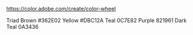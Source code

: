 https://color.adobe.com/create/color-wheel

Triad
Brown #362E02
Yellow #DBC12A
Teal 0C7E82
Purple 821961
Dark Teal 0A3436

